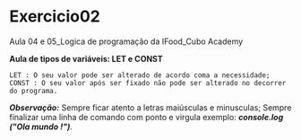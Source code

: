 # Exercicio02
Aula 04 e 05_Logica de programação da IFood_Cubo Academy

**Aula de tipos de variáveis: LET e CONST**

    LET : O seu valor pode ser alterado de acordo coma a necessidade;
    CONST : O seu valor após ser fixado não pode ser alterado no decorrer do programa. 

***Observação:***
    Sempre ficar atento a letras maiúsculas e minusculas;
    Sempre finalizar uma linha de comando com ponto e virgula exemplo: ***console.log ("Ola mundo !")***.